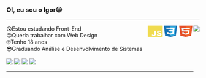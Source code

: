<h3>OI, eu sou o Igor😀</h3>
  
  <hr>

<div>
  <img height="150em" src="https://github-readme-stats.vercel.app/api/top-langs/?username=igorchade&layout=compact&langs_count=7&theme=dark" align="right" />
     
  <img align="right" alt="HTML" height="30" width="40" src="https://raw.githubusercontent.com/devicons/devicon/master/icons/html5/html5-original.svg">
  <img align="right" alt="CSS" height="30" width="40" src="https://raw.githubusercontent.com/devicons/devicon/master/icons/css3/css3-original.svg">
  <img align="right" alt="Js" height="30" width="40" src="https://raw.githubusercontent.com/devicons/devicon/master/icons/javascript/javascript-plain.svg">
    
</div>

<div align="left">
  😲Estou estudando Front-End
   <br>
  😊Queria trabalhar com Web Design
    <br>
  🙄Tenho 18 anos
   <br>
  😎Graduando Análise e Desenvolvimento de Sistemas
   <br>
   <br>
  <div> 
    <a href="https://instagram.com/igorchade" target="_blank"><img src="https://img.shields.io/badge/-Instagram-%23E4405F?style=for-the-badge&logo=instagram&logoColor=white" target="_blank"></a>
    <a href="https://discord.gg/eXM4W5Xc35" target="_blank"><img src="https://img.shields.io/badge/Discord-7289DA?style=for-the-badge&logo=discord&logoColor=white" target="_blank"></a> 
    <a href = "mailto:igorchade@gmail.com"><img src="https://img.shields.io/badge/-Gmail-%23333?style=for-the-badge&logo=gmail&logoColor=white" target="_blank"></a>
    <a href="https://www.linkedin.com/in/igorchade" target="_blank"><img src="https://img.shields.io/badge/-LinkedIn-%230077B5?style=for-the-badge&logo=linkedin&logoColor=white" target="_blank"></a> 
 
  </div>
</div>
<hr>
